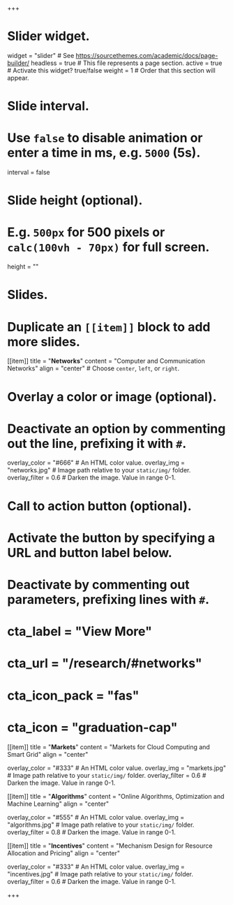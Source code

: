 +++
# Slider widget.
widget = "slider"  # See https://sourcethemes.com/academic/docs/page-builder/
headless = true  # This file represents a page section.
active = true  # Activate this widget? true/false
weight = 1  # Order that this section will appear.

# Slide interval.
# Use `false` to disable animation or enter a time in ms, e.g. `5000` (5s).
interval = false

# Slide height (optional).
# E.g. `500px` for 500 pixels or `calc(100vh - 70px)` for full screen.
height = ""

# Slides.
# Duplicate an `[[item]]` block to add more slides.
[[item]]
  title = "**Networks**"
  content = "Computer and Communication Networks"
  align = "center"  # Choose `center`, `left`, or `right`.

  # Overlay a color or image (optional).
  # Deactivate an option by commenting out the line, prefixing it with `#`.
  overlay_color = "#666"  # An HTML color value.
  overlay_img = "networks.jpg"  # Image path relative to your `static/img/` folder.
  overlay_filter = 0.6  # Darken the image. Value in range 0-1.

  # Call to action button (optional).
  #   Activate the button by specifying a URL and button label below.
  #   Deactivate by commenting out parameters, prefixing lines with `#`.
  # cta_label = "View More"
  # cta_url = "/research/#networks"
  # cta_icon_pack = "fas"
  # cta_icon = "graduation-cap"

[[item]]
  title = "**Markets**"
  content = "Markets for Cloud Computing and Smart Grid"
  align = "center"

  overlay_color = "#333"  # An HTML color value.
  overlay_img = "markets.jpg"  # Image path relative to your `static/img/` folder.
  overlay_filter = 0.6  # Darken the image. Value in range 0-1.

[[item]]
  title = "**Algorithms**"
  content = "Online Algorithms, Optimization and Machine Learning"
  align = "center"

  overlay_color = "#555"  # An HTML color value.
  overlay_img = "algorithms.jpg"  # Image path relative to your `static/img/` folder.
  overlay_filter = 0.8  # Darken the image. Value in range 0-1.

[[item]]
  title = "**Incentives**"
  content = "Mechanism Design for Resource Allocation and Pricing"
  align = "center"

  overlay_color = "#333"  # An HTML color value.
  overlay_img = "incentives.jpg"  # Image path relative to your `static/img/` folder.
  overlay_filter = 0.6  # Darken the image. Value in range 0-1.

+++
